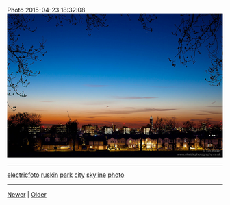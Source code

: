 <!--
title: Photo 2015-04-23 18
date: 2020-06-28T14:43:49.663Z
tags: electricfoto, ruskin, park, city, skyline, photo
-->


Photo 2015-04-23 18:32:08
![](117185395207-0.jpg)

<!--BOTTOM-POST-NAVIGATION-->
---

[electricfoto](tag-electricfoto.md) [ruskin](tag-ruskin.md) [park](tag-park.md) [city](tag-city.md) [skyline](tag-skyline.md) [photo](tag-photo.md)

---

[Newer](116380733192.md) | [Older](117933266427.md)